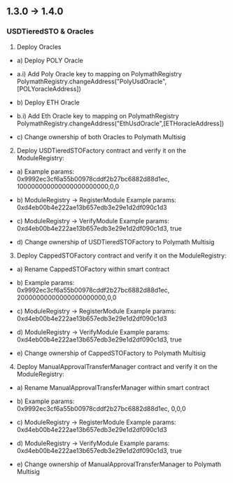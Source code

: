 ## 1.3.0 -> 1.4.0

### USDTieredSTO & Oracles

1. Deploy Oracles
- a) Deploy POLY Oracle
- a.i) Add Poly Oracle key to mapping on PolymathRegistry
  PolymathRegistry.changeAddress("PolyUsdOracle",[POLYoracleAddress])

- b) Deploy ETH Oracle
- b.i) Add Eth Oracle key to mapping on PolymathRegistry
  PolymathRegistry.changeAddress("EthUsdOracle",[ETHoracleAddress])

- c) Change ownership of both Oracles to Polymath Multisig

2. Deploy USDTieredSTOFactory contract and verify it on the ModuleRegistry:
- a) Example params:
  		0x9992ec3cf6a55b00978cddf2b27bc6882d88d1ec, 100000000000000000000000,0,0

- b) ModuleRegistry -> RegisterModule
  	Example params: 0xd4eb00b4e222ae13b657edb3e29e1d2df090c1d3

- c) ModuleRegistry -> VerifyModule
  	Example params: 0xd4eb00b4e222ae13b657edb3e29e1d2df090c1d3, true

- d) Change ownership of USDTieredSTOFactory to Polymath Multisig

3. Deploy CappedSTOFactory contract and verify it on the ModuleRegistry:
- a) Rename CappedSTOFactory within smart contract

- b) Example params:
  		0x9992ec3cf6a55b00978cddf2b27bc6882d88d1ec, 20000000000000000000000,0,0

- c) ModuleRegistry -> RegisterModule
  	Example params: 0xd4eb00b4e222ae13b657edb3e29e1d2df090c1d3

- d) ModuleRegistry -> VerifyModule
  	Example params: 0xd4eb00b4e222ae13b657edb3e29e1d2df090c1d3, true

- e) Change ownership of CappedSTOFactory to Polymath Multisig

4. Deploy ManualApprovalTransferManager contract and verify it on the ModuleRegistry:
- a) Rename ManualApprovalTransferManager within smart contract

- b) Example params:
  		0x9992ec3cf6a55b00978cddf2b27bc6882d88d1ec, 0,0,0

- c) ModuleRegistry -> RegisterModule
  	Example params: 0xd4eb00b4e222ae13b657edb3e29e1d2df090c1d3

- d) ModuleRegistry -> VerifyModule
  	Example params: 0xd4eb00b4e222ae13b657edb3e29e1d2df090c1d3, true

- e) Change ownership of ManualApprovalTransferManager to Polymath Multisig
